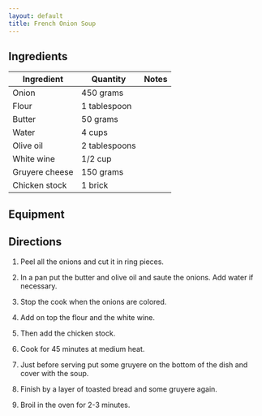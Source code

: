 ```yaml
---
layout: default
title: French Onion Soup
---
```

## Ingredients

Ingredient | Quantity | Notes
---|---|---
Onion | 450 grams |
Flour | 1 tablespoon |
Butter | 50 grams |
Water | 4 cups |
Olive oil | 2 tablespoons |
White wine | 1/2 cup |
Gruyere cheese | 150 grams |
Chicken stock | 1 brick |

## Equipment

## Directions

1. Peel all the onions and cut it in ring pieces.

1. In a pan put the butter and olive oil and saute the onions. Add water if necessary.

1. Stop the cook when the onions are colored.

1. Add on top the flour and the white wine.

1. Then add the chicken stock.

1. Cook for 45 minutes at medium heat.

1. Just before serving put some gruyere on the bottom of the dish and cover with the soup.

1. Finish by a layer of toasted bread and some gruyere again.

1. Broil in the oven for 2-3 minutes.
